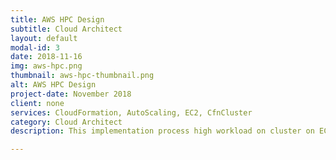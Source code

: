 ```yaml
---
title: AWS HPC Design
subtitle: Cloud Architect
layout: default
modal-id: 3
date: 2018-11-16
img: aws-hpc.png
thumbnail: aws-hpc-thumbnail.png
alt: AWS HPC Design
project-date: November 2018
client: none
services: CloudFormation, AutoScaling, EC2, CfnCluster
category: Cloud Architect
description: This implementation process high workload on cluster on EC2 instances and managed using CfnCluster

---
```

